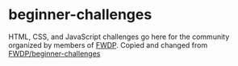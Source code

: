 # beginner-challenges
HTML, CSS, and JavaScript challenges go here for the community organized by members of [FWDP](https://github.com/FWDP).
Copied and changed from [FWDP/beginner-challenges](https://github.com/FWDP/beginner-challenges)

